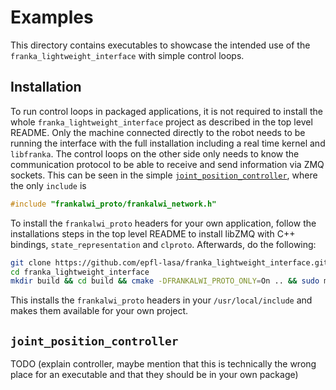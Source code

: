 # Examples

This directory contains executables to showcase the intended use of the `franka_lightweight_interface` with simple
control loops.

## Installation

To run control loops in packaged applications, it is not required to install the whole `franka_lightweight_interface`
project as described in the top level README. Only the machine connected directly to the robot needs to be running the
interface with the full installation including a real time kernel and `libfranka`. The control loops on the other side
only needs to know the communication protocol to be able to receive and send information via ZMQ sockets. This can be
seen in the simple [`joint_position_controller`](joint_position_controller.cpp), where the only `include` is

```cpp
#include "frankalwi_proto/frankalwi_network.h"
```

To install the `frankalwi_proto` headers for your own application, follow the installations steps in the top level
README to install libZMQ with C++ bindings, `state_representation` and `clproto`. Afterwards, do the following:

```bash
git clone https://github.com/epfl-lasa/franka_lightweight_interface.git
cd franka_lightweight_interface
mkdir build && cd build && cmake -DFRANKALWI_PROTO_ONLY=On .. && sudo make install -j && sudo ldconfig
```

This installs the `frankalwi_proto` headers in your `/usr/local/include` and makes them available for your own project.

## `joint_position_controller`

TODO (explain controller, maybe mention that this is technically the wrong place for an executable and that they should
be in your own package)